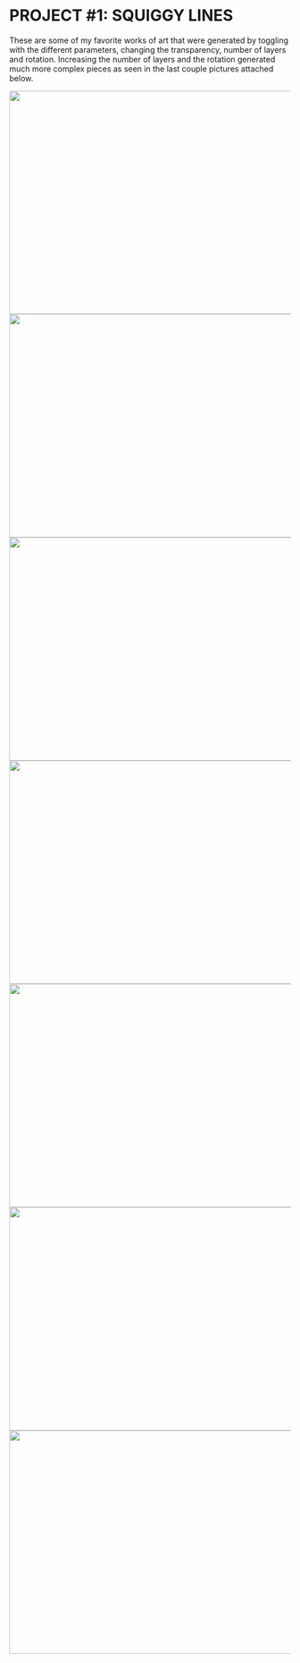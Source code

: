 # PROJECT #1: SQUIGGY LINES 
These are some of my favorite works of art that were generated by toggling with the different parameters, changing the transparency, number of layers and rotation. Increasing the number of layers and the rotation generated much more complex pieces as seen in the last couple pictures attached below.

<img src= "https://github.com/midnightsun257/p5.js-generations/assets/78453293/bf80abda-d7fa-4e71-9c19-bf6b0270ec16" width="600" height ="400">
<img src= "https://github.com/midnightsun257/p5.js-generations/assets/78453293/1ccbee78-1419-4b23-82a8-0a6f475a2bde" width="600" height ="400">
<img src= "https://github.com/midnightsun257/p5.js-generations/assets/78453293/f107328d-f81a-47c1-85a0-533551e3cdcb" width="600" height ="400">
<img src= "https://github.com/midnightsun257/p5.js-generations/assets/78453293/81679dbe-0262-4f58-a8a5-24c9862aee99" width="600" height ="400">
<img src= "https://github.com/midnightsun257/p5.js-generations/assets/78453293/01200b54-a49c-4a67-b1b9-4898a9cfece9" width="600" height ="400">
<img src= "https://github.com/midnightsun257/p5.js-generations/assets/78453293/5dd82291-a46c-42dd-8dae-d0d7cbda68fd" width="600" height ="400">
<img src= "https://github.com/midnightsun257/p5.js-generations/assets/78453293/0e2ef7d5-3f3e-46df-8555-bfe0e6e514c5" width="600" height ="400">

